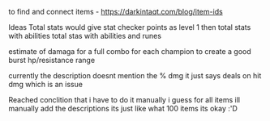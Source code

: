 to find and connect items - https://darkintaqt.com/blog/item-ids

Ideas Total stats would give stat checker points as level 1
then total stats with abilities
total stas with abilities and runes

estimate of damaga for a full combo for each champion to create a good burst hp/resistance range

currently the description doesnt mention the % dmg it just says deals on hit dmg which is an issue 

Reached conclition that i have to do it manually 
i guess for all items ill manually add the descriptions its just like what 100 items its okay :'D